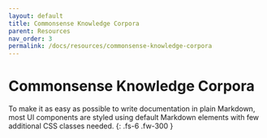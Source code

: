 ```yaml
---
layout: default
title: Commonsense Knowledge Corpora
parent: Resources
nav_order: 3
permalink: /docs/resources/commonsense-knowledge-corpora
---
```


# Commonsense Knowledge Corpora

To make it as easy as possible to write documentation in plain Markdown, most UI components are styled using default Markdown elements with few additional CSS classes needed.
{: .fs-6 .fw-300 }

